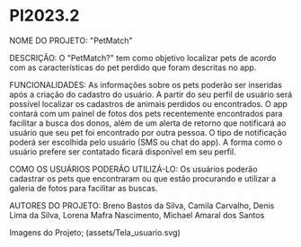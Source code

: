 # PI2023.2

NOME DO PROJETO:
"PetMatch"

DESCRIÇÃO:
O "PetMatch?" tem como objetivo localizar pets de acordo com as características do pet perdido que foram descritas no app.

FUNCIONALIDADES:
As informações sobre os pets poderão ser inseridas após a criação do cadastro do usuário. A partir do seu perfil de usuário será possível localizar os cadastros de 
animais perdidos ou encontrados.
O app contará com um painel de fotos dos pets recentemente encontrados para facilitar a busca dos donos, além de um alerta de retorno que notificará ao usuário que seu pet foi encontrado por outra pessoa. O tipo de notificação poderá ser escolhida pelo usuário (SMS ou chat do app).
A forma como o usuário prefere ser contatado ficará disponível em seu perfil.

COMO OS USUÁRIOS PODERÃO UTILIZÁ-LO:
Os usuários poderão cadastrar os pets que encontraram ou que estão procurando e utilizar a galeria de fotos para facilitar as buscas. 

AUTORES DO PROJETO:
Breno Bastos da Silva, 
Camila Carvalho, 
Denis Lima da Silva, 
Lorena Mafra Nascimento, 
Michael Amaral dos Santos


Imagens do Projeto;
(assets/Tela_usuario.svg)

